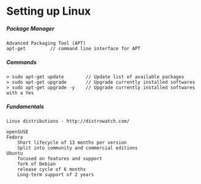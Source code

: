 # Setting up Linux

##### Package Manager

```
Advanced Packaging Tool (APT)
apt-get         // command line interface for APT
```

##### Commands

```
> sudo apt-get update        // Update list of available packages
> sudo apt-get upgrade       // Upgrade currently installed softwares
> sudo apt-get upgrade -y    // Upgrade currently installed softwares with a Yes
```

##### Fundamentals

```
Linux distributions - http://distrowatch.com/

openSUSE
Fedora
	Short lifecycle of 13 months per version
	Split into community and commercial editions	
Ubuntu
	focused on features and support
	fork of Debian
	release cycle of 6 months
	Long-term support of 2 years
```



